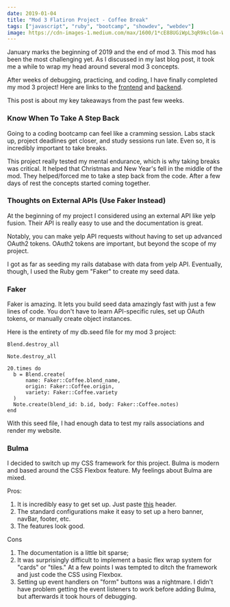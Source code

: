 ```yaml
---
date: 2019-01-04
title: "Mod 3 Flatiron Project - Coffee Break"
tags: ["javascript", "ruby", "bootcamp", "showdev", "webdev"]
image: https://cdn-images-1.medium.com/max/1600/1*cE88UGiWpL3qR9kclGm-WA.jpeg
---
```


January marks the beginning of 2019 and the end of mod 3\. This mod has been the most challenging yet. As I discussed in my last blog post, it took me a while to wrap my head around several mod 3 concepts.

After weeks of debugging, practicing, and coding, I have finally completed my mod 3 project! Here are links to the [frontend](https://github.com/edezekiel/frontend-coffee-bulma) and [backend](https://github.com/edezekiel/backend-coffee-bulma).

This post is about my key takeaways from the past few weeks.

### Know When To Take A Step Back

Going to a coding bootcamp can feel like a cramming session. Labs stack up, project deadlines get closer, and study sessions run late. Even so, it is incredibly important to take breaks.

This project really tested my mental endurance, which is why taking breaks was critical. It helped that Christmas and New Year's fell in the middle of the mod. They helped/forced me to take a step back from the code. After a few days of rest the concepts started coming together.

### Thoughts on External APIs (Use Faker Instead)

At the beginning of my project I considered using an external API like yelp fusion. Their API is really easy to use and the documentation is great.

Notably, you can make yelp API requests without having to set up advanced OAuth2 tokens. OAuth2 tokens are important, but beyond the scope of my project.

I got as far as seeding my rails database with data from yelp API. Eventually, though, I used the Ruby gem "Faker" to create my seed data.

### Faker

Faker is amazing. It lets you build seed data amazingly fast with just a few lines of code. You don't have to learn API-specific rules, set up OAuth tokens, or manually create object instances.

Here is the entirety of my db.seed file for my mod 3 project:

    Blend.destroy_all

    Note.destroy_all

    20.times do
      b = Blend.create(
          name: Faker::Coffee.blend_name,
          origin: Faker::Coffee.origin,
          variety: Faker::Coffee.variety
      )
      Note.create(blend_id: b.id, body: Faker::Coffee.notes)
    end

With this seed file, I had enough data to test my rails associations and render my website.

### Bulma

I decided to switch up my CSS framework for this project. Bulma is modern and based around the CSS Flexbox feature. My feelings about Bulma are mixed.

Pros:

1.  It is incredibly easy to get set up. Just paste [this](https://gist.github.com/edezekiel/41e3fc3e0bf229043d192d4260d94898) header.
2.  The standard configurations make it easy to set up a hero banner, navBar, footer, etc.
3.  The features look good.

Cons

1.  The documentation is a little bit sparse;
2.  It was surprisingly difficult to implement a basic flex wrap system for "cards" or "tiles." At a few points I was tempted to ditch the framework and just code the CSS using Flexbox.
3.  Setting up event handlers on "form" buttons was a nightmare. I didn't have problem getting the event listeners to work before adding Bulma, but afterwards it took hours of debugging.

